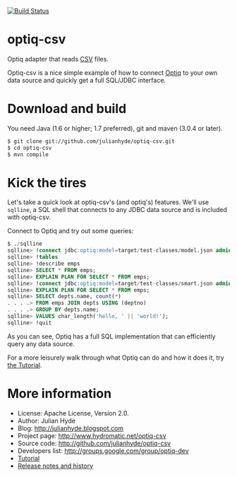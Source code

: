 [![Build Status](https://travis-ci.org/julianhyde/optiq-csv.png)](https://travis-ci.org/julianhyde/optiq-csv)

optiq-csv
============

Optiq adapter that reads <a href="http://en.wikipedia.org/wiki/Comma-separated_values">CSV</a> files.

Optiq-csv is a nice simple example of how to connect <a
href="https://github.com/julianhyde/optiq">Optiq</a> to your own
data source and quickly get a full SQL/JDBC interface.

Download and build
==================

You need Java (1.6 or higher; 1.7 preferred), git and maven (3.0.4 or later).

```bash
$ git clone git://github.com/julianhyde/optiq-csv.git
$ cd optiq-csv
$ mvn compile
```

Kick the tires
==============

Let's take a quick look at optiq-csv's (and optiq's) features.
We'll use <code>sqlline</code>, a SQL shell that connects to
any JDBC data source and is included with optiq-csv.

Connect to Optiq and try out some queries:

```SQL
$ ./sqlline
sqlline> !connect jdbc:optiq:model=target/test-classes/model.json admin admin
sqlline> !tables
sqlline> !describe emps
sqlline> SELECT * FROM emps;
sqlline> EXPLAIN PLAN FOR SELECT * FROM emps;
sqlline> !connect jdbc:optiq:model=target/test-classes/smart.json admin admin
sqlline> EXPLAIN PLAN FOR SELECT * FROM emps;
sqlline> SELECT depts.name, count(*)
. . . .> FROM emps JOIN depts USING (deptno)
. . . .> GROUP BY depts.name;
sqlline> VALUES char_length('hello, ' || 'world!');
sqlline> !quit
```

As you can see, Optiq has a full SQL implementation that can efficiently
query any data source.

For a more leisurely walk through what Optiq can do and how it does it,
try <a href="TUTORIAL.md">the Tutorial</a>.

More information
================

* License: Apache License, Version 2.0.
* Author: Julian Hyde
* Blog: http://julianhyde.blogspot.com
* Project page: http://www.hydromatic.net/optiq-csv
* Source code: http://github.com/julianhyde/optiq-csv
* Developers list: http://groups.google.com/group/optiq-dev
* <a href="TUTORIAL.md">Tutorial</a>
* <a href="HISTORY.md">Release notes and history</a>
